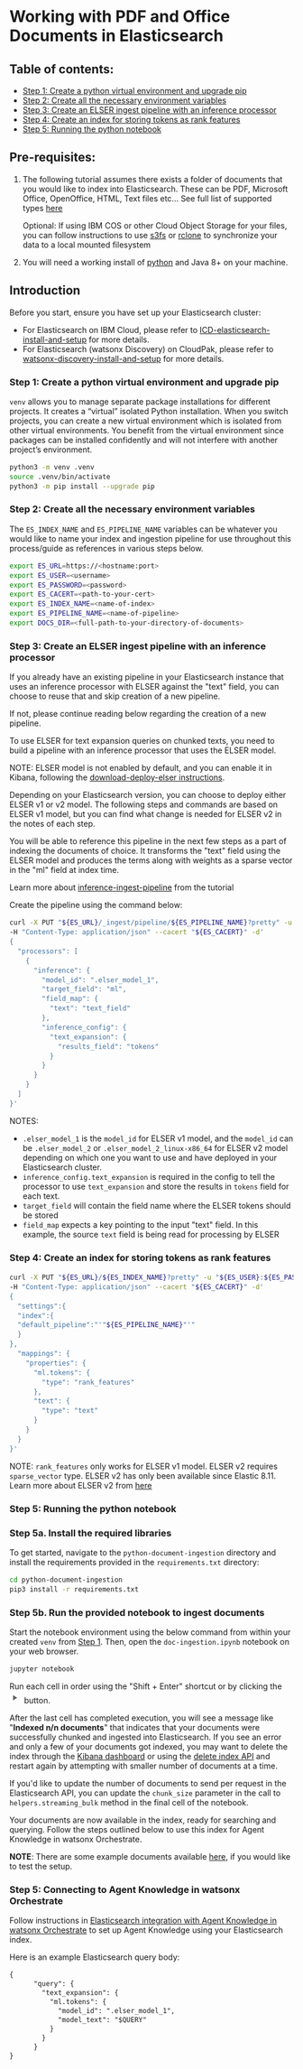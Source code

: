 # Working with PDF and Office Documents in Elasticsearch

## Table of contents:
* [Step 1: Create a python virtual environment and upgrade pip](#step-1-create-a-python-virtual-environment-and-upgrade-pip)
* [Step 2: Create all the necessary environment variables](#step-2-create-all-the-necessary-environment-variables)
* [Step 3: Create an ELSER ingest pipeline with an inference processor](#step-3-create-an-elser-ingest-pipeline-with-an-inference-processor)
* [Step 4: Create an index for storing tokens as rank features](#step-4-create-an-index-for-storing-tokens-as-rank-features)
* [Step 5: Running the python notebook](#step-5-running-the-python-notebook)

## Pre-requisites:

1. The following tutorial assumes there exists a folder of documents that you would like to index into Elasticsearch. These can be PDF, Microsoft Office, OpenOffice, HTML, Text files etc... See full list of supported types [here](https://tika.apache.org/2.9.1/formats.html) 

	Optional: If using IBM COS or other Cloud Object Storage for your files, you can follow instructions to use [s3fs](https://cloud.ibm.com/docs/cloud-object-storage?topic=cloud-object-storage-s3fs) or [rclone](https://cloud.ibm.com/docs/cloud-object-storage?topic=cloud-object-storage-rclone) to synchronize your data to a local mounted filesystem

2. You will need a working install of [python](https://www.python.org/downloads/) and Java 8+ on your machine.

## Introduction

Before you start, ensure you have set up your Elasticsearch cluster:

* For Elasticsearch on IBM Cloud, please refer to [ICD-elasticsearch-install-and-setup](./ICD_Elasticsearch_install_and_setup.md) for more details.
* For Elasticsearch (watsonx Discovery) on CloudPak, please refer to [watsonx-discovery-install-and-setup](./watsonx_discovery_install_and_setup.md) for more details.


### Step 1: Create a python virtual environment and upgrade pip

`venv` allows you to manage separate package installations for different projects. It creates a “virtual” isolated Python installation. When you switch projects, you can create a new virtual environment which is isolated from other virtual environments. You benefit from the virtual environment since packages can be installed confidently and will not interfere with another project’s environment.

```bash
python3 -m venv .venv
source .venv/bin/activate
python3 -m pip install --upgrade pip
```


### Step 2: Create all the necessary environment variables

The `ES_INDEX_NAME` and `ES_PIPELINE_NAME` variables can be whatever you would like to name your index and ingestion pipeline for use throughout this process/guide as references in various steps below.

  ```bash
  export ES_URL=https://<hostname:port>
  export ES_USER=<username>
  export ES_PASSWORD=<password>
  export ES_CACERT=<path-to-your-cert>
  export ES_INDEX_NAME=<name-of-index>
  export ES_PIPELINE_NAME=<name-of-pipeline>
  export DOCS_DIR=<full-path-to-your-directory-of-documents>
  ``` 

### Step 3: Create an ELSER ingest pipeline with an inference processor

If you already have an existing pipeline in your Elasticsearch instance that uses an inference processor with ELSER against the "text" field, you can choose to reuse that and skip creation of a new pipeline.

If not, please continue reading below regarding the creation of a new pipeline.

To use ELSER for text expansion queries on chunked texts, you need to build a pipeline with an inference processor that uses the ELSER model.

NOTE: ELSER model is not enabled by default, and you can enable it in Kibana, following the [download-deploy-elser instructions](https://www.elastic.co/guide/en/machine-learning/8.11/ml-nlp-elser.html#download-deploy-elser).

Depending on your Elasticsearch version, you can choose to deploy either ELSER v1 or v2 model. The following steps and commands are based on ELSER v1 model, but you can find what change is needed for ELSER v2 in the notes of each step. 

You will be able to reference this pipeline in the next few steps as a part of indexing the documents of choice. It transforms the "text" field using the ELSER model and produces the terms along with weights as a sparse vector in the "ml" field at index time.

Learn more about [inference-ingest-pipeline](https://www.elastic.co/guide/en/elasticsearch/reference/8.11/semantic-search-elser.html#inference-ingest-pipeline) from the tutorial 

Create the pipeline using the command below: 

```bash
curl -X PUT "${ES_URL}/_ingest/pipeline/${ES_PIPELINE_NAME}?pretty" -u "${ES_USER}:${ES_PASSWORD}" \
-H "Content-Type: application/json" --cacert "${ES_CACERT}" -d'
{
  "processors": [
    {
      "inference": {
        "model_id": ".elser_model_1",
        "target_field": "ml",
        "field_map": {
          "text": "text_field"
        },
        "inference_config": {
          "text_expansion": {
            "results_field": "tokens"
          }
        }
      }
    }
  ]
}'
```	 

NOTES:

* `.elser_model_1` is the `model_id` for ELSER v1 model, and the `model_id` can be `.elser_model_2` or `.elser_model_2_linux-x86_64` 
  for ELSER v2 model depending on which one you want to use and have deployed in your Elasticsearch cluster.
* `inference_config.text_expansion` is required in the config to tell the processor to use `text_expansion` and store the results in `tokens` field for each text.
* `target_field` will contain the field name where the ELSER tokens should be stored
* `field_map` expects a key pointing to the input "text" field. In this example, the source `text` field is being read for processing by ELSER



### Step 4: Create an index for storing tokens as rank features 

```bash
curl -X PUT "${ES_URL}/${ES_INDEX_NAME}?pretty" -u "${ES_USER}:${ES_PASSWORD}" \
-H "Content-Type: application/json" --cacert "${ES_CACERT}" -d'
{
  "settings":{
  "index":{
  "default_pipeline":"'"${ES_PIPELINE_NAME}"'"
  }
},
  "mappings": {
    "properties": {
      "ml.tokens": {
        "type": "rank_features"
      },
      "text": {
        "type": "text"
      }
    }
  }
}'
```

NOTE: `rank_features` only works for ELSER v1 model. ELSER v2 requires `sparse_vector` type. ELSER v2 has only been available since Elastic 8.11. Learn more about ELSER v2 from [here](https://www.elastic.co/guide/en/machine-learning/current/ml-nlp-elser.html)


### Step 5: Running the python notebook

### Step 5a. Install the required libraries

To get started, navigate to the `python-document-ingestion` directory and install the requirements provided in the `requirements.txt` directory:

```bash
cd python-document-ingestion
pip3 install -r requirements.txt
```

### Step 5b. Run the provided notebook to ingest documents

Start the notebook environment using the below command from within your created `venv` from [Step 1](#step-1-create-a-python-virtual-environment-and-upgrade-pip). Then, open the `doc-ingestion.ipynb` notebook on your web browser.

```bash
jupyter notebook
```

Run each cell in order using the "Shift + Enter" shortcut or by clicking the ![play](../assets/jupyter_play_button.png) button.

After the last cell has completed execution, you will see a message like "**Indexed n/n documents**" that indicates that your documents were successfully chunked and ingested into Elasticsearch. 
If you see an error and only a few of your documents got indexed, you may want to delete the index through the [Kibana dashboard](../ICD_Elasticsearch_install_and_setup.md#step-2-set-up-kibana-to-connect-to-elasticsearch) or using the [delete index API](https://www.elastic.co/guide/en/elasticsearch/reference/current/indices-delete-index.html)
and restart again by attempting with smaller number of documents at a time. 

If you'd like to update the number of documents to send per request in the Elasticsearch API, you can update the 
`chunk_size` parameter in the call to `helpers.streaming_bulk` method in the final cell of the notebook.

Your documents are now available in the index, ready for searching and querying. Follow the steps outlined below to use this index for Agent Knowledge in watsonx Orchestrate. 

**NOTE**: There are some example documents available [here](../assets/sample_pdf_docs), if you would like to test the setup.

### Step 5: Connecting to Agent Knowledge in watsonx Orchestrate

Follow instructions in [Elasticsearch integration with Agent Knowledge in watsonx Orchestrate](README.md#elasticsearch-integration-with-agent-knowledge-in-watsonx-orchestrate) to set up Agent Knowledge using your Elasticsearch index.

Here is an example Elasticsearch query body:
```
{
	  "query": {
	    "text_expansion": {
	      "ml.tokens": {
	        "model_id": ".elser_model_1",
	        "model_text": "$QUERY"
	      }
	    }
	  }
}
```
